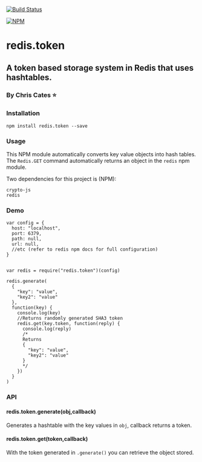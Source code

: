 [![Build Status](https://travis-ci.org/ChrisCates/redis.token.svg?branch=master)](https://travis-ci.org/ChrisCates/redis.token)


[![NPM](https://nodei.co/npm/redis.token.png)](https://nodei.co/npm/redis.token/)

# redis.token
## A token based storage system in Redis that uses hashtables.
### By Chris Cates :star:

### Installation
```
npm install redis.token --save
```

### Usage

This NPM module automatically converts key value objects into hash tables.
The `Redis.GET` command automatically returns an object in the `redis` npm module.

Two dependencies for this project is (NPM):

```
crypto-js
redis
```

### Demo

```
var config = {
  host: "localhost",
  port: 6379,
  path: null,
  url: null,
  //etc (refer to redis npm docs for full configuration)
}


var redis = require("redis.token")(config)

redis.generate(
  {
    "key": "value",
    "key2": "value"
  },
  function(key) {
    console.log(key)
    //Returns randomly generated SHA3 token
    redis.get(key.token, function(reply) {
      console.log(reply)
      /*
      Returns
      {
        "key": "value",
        "key2": "value"
      }
      */
    })
  }
)
```

### API

#### redis.token.generate(obj,callback)

Generates a hashtable with the key values in `obj`, callback returns a token.

#### redis.token.get(token,callback)

With the token generated in `.generate()` you can retrieve the object stored.
